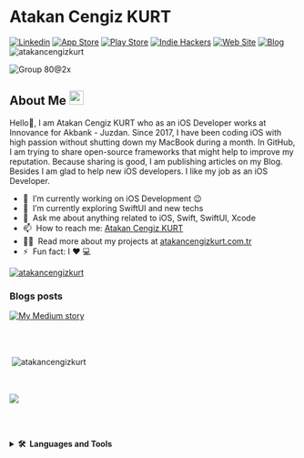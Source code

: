# Atakan Cengiz KURT

[![Linkedin](https://img.shields.io/badge/-Linkedin-blue?style=flat-square0&logo=Linkedin&link=https://www.linkedin.com/in/atakancengizkurt)](https://www.linkedin.com/in/atakancengizkurt)
[![App Store](https://img.shields.io/badge/-AppStore-lightgray?style=flat-square0&logo=Apple&link=https://apps.apple.com/tr/developer/atakan-cengiz-kurt/id1480593937)](https://apps.apple.com/tr/developer/atakan-cengiz-kurt/id1480593937)
[![Play Store](https://img.shields.io/badge/-PlayStore-white?style=flat-square0&logo=Android&link=https://play.google.com/store/apps/developer?id=Atakan+Cengiz+KURT)](https://play.google.com/store/apps/developer?id=Atakan+Cengiz+KURT)
[![Indie Hackers](https://img.shields.io/badge/-IndieHackers-0e2439?style=flat-square0&logo=IndieHackers&link=https://www.indiehackers.com/atakancengizkurt)](https://www.indiehackers.com/atakancengizkurt)
[![Web Site](https://img.shields.io/badge/-Web%20Site-blue?style=flat-square0&logo=apple&link=https://www.atakancengizkurt.com.tr)](https://www.atakancengizkurt.com.tr)
[![Blog](https://img.shields.io/badge/Blog-white?style=flat-square0&logo=blogger&link=https://www.atakancengizkurt.com)](https://www.atakancengizkurt.com)
<img src="https://komarev.com/ghpvc/?username=atakancengizkurt&label=Profile%20views&color=0e75b6&style=flat" alt="atakancengizkurt" />

![Group 80@2x](https://user-images.githubusercontent.com/28401804/135274789-8ac4526c-4ca6-4745-bd20-0df0deb0dcc2.jpg)


## About Me <a href="https://www.atakancengizkurt.com.tr/"><img src="https://media.giphy.com/media/hvRJCLFzcasrR4ia7z/giphy.gif" width="25px"></a>
Hello👋, I am Atakan Cengiz KURT who as an iOS Developer works at Innovance for Akbank - Juzdan. Since 2017, I have been coding iOS with high passion without shutting down my MacBook during a month. In GitHub, I am trying to share open-source frameworks that might help to improve my reputation. Because sharing is good, I am publishing articles on my Blog. Besides  I am glad to help new iOS developers. I like my job as an iOS Developer.

- 🔭 &nbsp;I’m currently working on iOS Development :wink:
- 🌱 &nbsp;I’m currently exploring SwiftUI and new techs
- 💬 &nbsp;Ask me about anything related to iOS, Swift, SwiftUI, Xcode
- 📫 &nbsp;How to reach me: [Atakan Cengiz KURT](https://www.linkedin.com/in/atakancengizkurt)
- 👨‍💻 &nbsp;Read more about my projects at [atakancengizkurt.com.tr](https://www.atakancengizkurt.com.tr)
- ⚡ &nbsp;Fun fact: I :heart: 💻

<p align="left"> <a href="https://github.com/ryo-ma/github-profile-trophy"><img src="https://github-profile-trophy.vercel.app/?username=atakancengizkurt" alt="atakancengizkurt" /></a> </p>

### Blogs posts
<!-- BLOG-POST-LIST:START -->
[![My Medium story](https://medium-story.vercel.app/api?username=@atakancengizkurt)](https://medium-story.vercel.app/api?username=@atakancengizkurt&is_link=true)

<br></br>
<p>&nbsp;<img align="center" src="https://github-readme-stats.vercel.app/api?username=atakancengizkurt&show_icons=true&locale=en" alt="atakancengizkurt" /></p>
<br></br>
<a href="https://github.com/atakancengizkurt/github-readme-stats">
  <img align="center" src="https://github-readme-stats.vercel.app/api/top-langs/?username=atakancengizkurt&layout=compact" />
</a>

<br></br>
<details>
  <summary><b>🛠️&nbsp;&nbsp;Languages&nbsp;and&nbsp;Tools</b></summary>
  <br/>
  <p align="left">
    <a href="https://swift.org/" target="_blank"> <img src="https://developer.apple.com/swift/images/swift-logo.svg" alt="swift" width="40" height="40"/> </a>
     <a href="https://developer.apple.com/xcode/" target="_blank"> <img src="https://developer.apple.com/assets/elements/icons/xcode-12/xcode-12-96x96_2x.png" alt="xcode" width="40" height="40"/> </a>
    <a href="https://postman.com" target="_blank"> <img src="https://www.vectorlogo.zone/logos/getpostman/getpostman-icon.svg" alt="postman" width="40" height="40"/> </a>
    <a href="https://www.jenkins.io" target="_blank"> <img src="https://www.vectorlogo.zone/logos/jenkins/jenkins-icon.svg" alt="jenkins" width="40" height="40"/> </a>
    </p>
</details>



